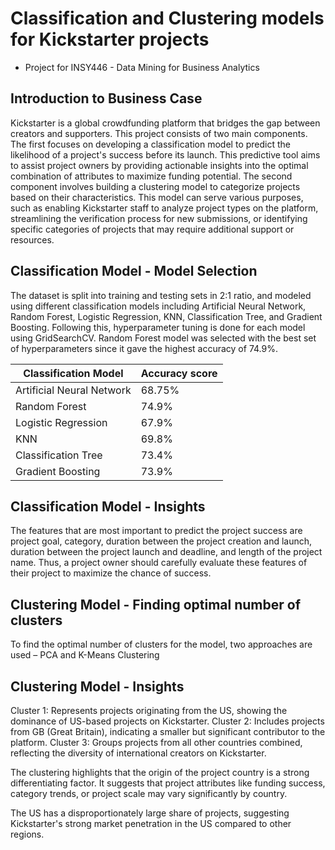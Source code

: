 # Classification and Clustering models for Kickstarter projects
- Project for INSY446 - Data Mining for Business Analytics

## Introduction to Business Case
Kickstarter is a global crowdfunding platform that bridges the gap between creators and supporters. This project consists of two main components. The first focuses on developing a classification model to predict the likelihood of a project's success before its launch. This predictive tool aims to assist project owners by providing actionable insights into the optimal combination of attributes to maximize funding potential. The second component involves building a clustering model to categorize projects based on their characteristics. This model can serve various purposes, such as enabling Kickstarter staff to analyze project types on the platform, streamlining the verification process for new submissions, or identifying specific categories of projects that may require additional support or resources.

## Classification Model - Model Selection
The dataset is split into training and testing sets in 2:1 ratio, and modeled using different classification models including Artificial Neural Network, Random Forest, Logistic Regression, KNN, Classification Tree, and Gradient Boosting. Following this, hyperparameter tuning is done for each model using GridSearchCV. Random Forest model was selected with the best set of hyperparameters since it gave the highest accuracy of 74.9%.

| Classification Model    | Accuracy score                         |
|----------------------|------------------------------------------------|
| Artificial Neural Network              | 68.75%                |
| Random Forest          | 74.9% |
| Logistic Regression     | 67.9%|
| KNN          | 69.8%                |
| Classification Tree         | 73.4%|
| Gradient Boosting         | 73.9%                 |


## Classification Model - Insights
The features that are most important to predict the project success are project goal, category, duration between the project creation and launch, duration between the project launch and deadline, and length of the project name. Thus, a project owner should carefully evaluate these features of their project to maximize the chance of success.

## Clustering Model - Finding optimal number of clusters
To find the optimal number of clusters for the model, two approaches are used – PCA and K-Means Clustering

## Clustering Model - Insights
Cluster 1: Represents projects originating from the US, showing the dominance of US-based projects on Kickstarter.
Cluster 2: Includes projects from GB (Great Britain), indicating a smaller but significant contributor to the platform.
Cluster 3: Groups projects from all other countries combined, reflecting the diversity of international creators on Kickstarter.

The clustering highlights that the origin of the project country is a strong differentiating factor. It suggests that project attributes like funding success, category trends, or project scale may vary significantly by country.

The US has a disproportionately large share of projects, suggesting Kickstarter's strong market penetration in the US compared to other regions.
